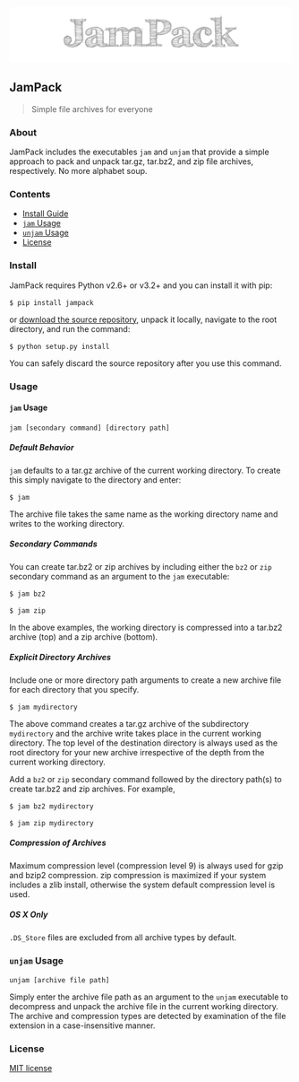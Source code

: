 <img src="https://raw.githubusercontent.com/chrissimpkins/jampack/master/img/jampack-header.png" alt="JamPack - simple file archives for everyone" width="728" />

## JamPack

> Simple file archives for everyone

### About

JamPack includes the executables `jam` and `unjam` that provide a simple approach to pack and unpack tar.gz, tar.bz2, and zip file archives, respectively.  No more alphabet soup.


### Contents

- [Install Guide](https://github.com/chrissimpkins/jampack#install)
- [`jam` Usage](https://github.com/chrissimpkins/jampack#jam-usage)
- [`unjam` Usage](https://github.com/chrissimpkins/jampack#unjam-usage)
- [License](https://github.com/chrissimpkins/jampack/LICENSE)


### Install

JamPack requires Python v2.6+ or v3.2+ and you can install it with pip:

```shell
$ pip install jampack
```

or [download the source repository](https://github.com/chrissimpkins/jampack/archive/master.zip), unpack it locally, navigate to the root directory, and run the command:

```shell
$ python setup.py install
```

You can safely discard the source repository after you use this command.

### Usage

#### `jam` Usage

```
jam [secondary command] [directory path]
```

##### Default Behavior

`jam` defaults to a tar.gz archive of the current working directory.  To create this simply navigate to the directory and enter:

```shell
$ jam
```

The archive file takes the same name as the working directory name and writes to the working directory.

##### Secondary Commands

You can create tar.bz2 or zip archives by including either the `bz2` or `zip` secondary command as an argument to the `jam` executable:

```shell
$ jam bz2
```

```shell
$ jam zip
```

In the above examples, the working directory is compressed into a tar.bz2 archive (top) and a zip archive (bottom).


##### Explicit Directory Archives

Include one or more directory path arguments to create a new archive file for each directory that you specify.

```shell
$ jam mydirectory
```

The above command creates a tar.gz archive of the subdirectory `mydirectory` and the archive write takes place in the current working directory. The top level of the destination directory is always used as the root directory for your new archive irrespective of the depth from the current working directory.

Add a `bz2` or `zip` secondary command followed by the directory path(s) to create tar.bz2 and zip archives.  For example, 

```shell
$ jam bz2 mydirectory
```

```shell
$ jam zip mydirectory
```

##### Compression of Archives

Maximum compression level (compression level 9) is always used for gzip and bzip2 compression.  zip compression is maximized if your system includes a zlib install, otherwise the system default compression level is used.


##### OS X Only

`.DS_Store` files are excluded from all archive types by default.


### `unjam` Usage

```
unjam [archive file path]
```

Simply enter the archive file path as an argument to the `unjam` executable to decompress and unpack the archive file in the current working directory.  The archive and compression types are detected by examination of the file extension in a case-insensitive manner.


### License

[MIT license](https://github.com/chrissimpkins/jampack/LICENSE)




